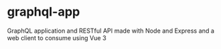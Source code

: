 # graphql-app
GraphQL application and RESTful API made with Node and Express and a web client to consume using Vue 3

